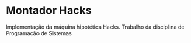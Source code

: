 # Montador Hacks
Implementação da máquina hipotética Hacks. Trabalho da disciplina de Programação de Sistemas

